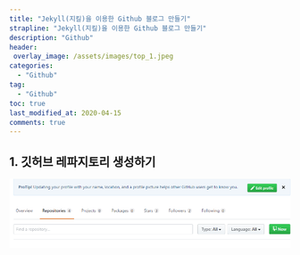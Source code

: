 ```yaml
---
title: "Jekyll(지킬)을 이용한 Github 블로그 만들기"
strapline: "Jekyll(지킬)을 이용한 Github 블로그 만들기"
description: "Github"
header:
 overlay_image: /assets/images/top_1.jpeg
categories:
  - "Github"
tag:
  - "Github"
toc: true
last_modified_at: 2020-04-15
comments: true
---
```


## 1. 깃허브 레파지토리 생성하기

![github1](/assets/images/github1.png)
